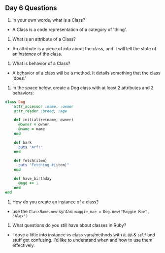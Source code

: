 ## Day 6 Questions

1. In your own words, what is a Class?
  - A Class is a code representation of a category of 'thing'.

1. What is an attribute of a Class?
  - An attribute is a piece of info about the class, and it will tell the state of an *instance* of the class.

1. What is behavior of a Class?
  - A behavior of a class will be a method. It details something that the class 'does.'

1. In the space below, create a Dog class with at least 2 attributes and 2 behaviors:
```ruby
class Dog
    attr_accessor :name, :owner
    attr_reader :breed, :age

    def initialize(name, owner)
      @owner = owner
      @name = name
    end

    def bark
      puts "Arf!"
    end

    def fetch(item)
      puts "Fetching #{item}"
    end

    def have_birthday
      @age += 1
    end
end
```

1. How do you create an instance of a class?
  - use the `ClassName.new` syntax: `maggie_mae = Dog.new("Maggie Mae", "Alex")`

1. What questions do you still have about classes in Ruby?
  - I dove a little into instance vs class vars/methods with `@`, `@@` & `self` and stuff got confusing.  I'd like to understand when and how to use them effectively.
